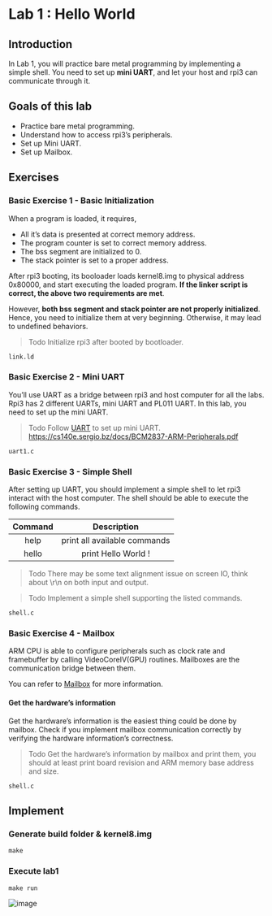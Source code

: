 # Lab 1 : Hello World

## Introduction
In Lab 1, you will practice bare metal programming by implementing a simple shell. You need to set up **mini UART**, and let your host and rpi3 can communicate through it.

## Goals of this lab
- Practice bare metal programming.
- Understand how to access rpi3’s peripherals.
- Set up Mini UART.
- Set up Mailbox.

## Exercises
### Basic Exercise 1 - Basic Initialization

When a program is loaded, it requires,
- All it’s data is presented at correct memory address.
- The program counter is set to correct memory address.
- The bss segment are initialized to 0.
- The stack pointer is set to a proper address.

After rpi3 booting, its booloader loads kernel8.img to physical address 0x80000, and start executing the loaded program. **If the linker script is correct, the above two requirements are met**.

However, **both bss segment and stack pointer are not properly initialized**. Hence, you need to initialize them at very beginning. Otherwise, it may lead to undefined behaviors.

> Todo
> Initialize rpi3 after booted by bootloader.

```
link.ld
```

### Basic Exercise 2 - Mini UART

You’ll use UART as a bridge between rpi3 and host computer for all the labs. Rpi3 has 2 different UARTs, mini UART and PL011 UART. In this lab, you need to set up the mini UART.

> Todo
> Follow [UART](https://oscapstone.github.io/labs/hardware/uart.html#uart) to set up mini UART.
> https://cs140e.sergio.bz/docs/BCM2837-ARM-Peripherals.pdf

```
uart1.c
```

### Basic Exercise 3 - Simple Shell

After setting up UART, you should implement a simple shell to let rpi3 interact with the host computer. The shell should be able to execute the following commands.

| Command | Description    |
| :---:   | :---: |
| help    | print all available commands   |
| hello   | print Hello World ! |

> Todo
> There may be some text alignment issue on screen IO, think about \r\n on both input and output.

> Todo
> Implement a simple shell supporting the listed commands.

```
shell.c
```

### Basic Exercise 4 - Mailbox

ARM CPU is able to configure peripherals such as clock rate and framebuffer by calling VideoCoreIV(GPU) routines. Mailboxes are the communication bridge between them.

You can refer to [Mailbox](https://oscapstone.github.io/labs/hardware/mailbox.html#mailbox) for more information.

#### Get the hardware’s information

Get the hardware’s information is the easiest thing could be done by mailbox. Check if you implement mailbox communication correctly by verifying the hardware information’s correctness.

> Todo
> Get the hardware’s information by mailbox and print them, you should at least print board revision and ARM memory base address and size.

```
shell.c
```

## Implement
### Generate build folder & kernel8.img

```console
make
```

### Execute lab1

```console
make run
```

![image](https://user-images.githubusercontent.com/51469882/224073424-37e8510e-a8a0-4274-93b9-3510a744166a.png)
